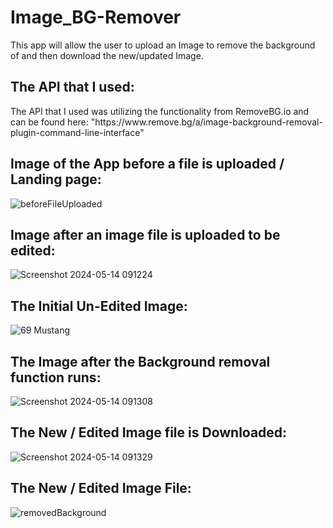 # Image_BG-Remover
This app will allow the user to upload an Image to remove the background of and then download the new/updated Image.

<h2>The API that I used: </h2>
The API that I used was utilizing the functionality from RemoveBG.io and can be found here: "https://www.remove.bg/a/image-background-removal-plugin-command-line-interface"

<h2>Image of the App before a file is uploaded / Landing page: </h2>

![beforeFileUploaded](https://github.com/N-McClure/Image_BG-Remover/assets/64433966/723afccc-f630-4dbb-9011-9f17cc3eee8e)

<h2>Image after an image file is uploaded to be edited: </h2>

![Screenshot 2024-05-14 091224](https://github.com/N-McClure/Image_BG-Remover/assets/64433966/f880d75c-c553-42b3-83fe-9f39d6aae3f9)

<h2>The Initial Un-Edited Image: </h2>

![69 Mustang](https://github.com/N-McClure/Image_BG-Remover/assets/64433966/611f3b3f-31e4-46be-b46d-02d1d5d46ba3)

<h2>The Image after the Background removal function runs: </h2>

![Screenshot 2024-05-14 091308](https://github.com/N-McClure/Image_BG-Remover/assets/64433966/b41bfa9e-5bab-4ddd-96d0-2b08e1fb5065)

<h2>The New / Edited Image file is Downloaded: </h2>

![Screenshot 2024-05-14 091329](https://github.com/N-McClure/Image_BG-Remover/assets/64433966/1573756b-af6a-4775-adda-66d7095a2f8c)

<h2>The New / Edited Image File: </h2>

![removedBackground](https://github.com/N-McClure/Image_BG-Remover/assets/64433966/ff622da1-622b-4e0b-a0ec-1f8aee0232ee)
